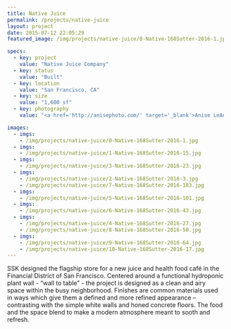 ```yaml
---
title: Native Juice
permalink: /projects/native-juice
layout: project
date: 2015-07-12 22:05:29
featured_image: /img/projects/native-juice/0-Native-168Sutter-2016-1.jpg

specs:
  - key: project
    value: "Native Juice Company"
  - key: status
    value: "Built"
  - key: location
    value: "San Francisco, CA"
  - key: size
    value: "1,600 sf"
  - key: photography
    value: "<a href='http://anisephoto.com/' target='_blank'>Anise LeAnn Photography</a>"

images:
  - imgs: 
    - /img/projects/native-juice/0-Native-168Sutter-2016-1.jpg
  - imgs: 
    - /img/projects/native-juice/1-Native-168Sutter-2016-15.jpg
  - imgs: 
    - /img/projects/native-juice/3-Native-168Sutter-2016-23.jpg
  - imgs: 
    - /img/projects/native-juice/2-Native-168Sutter-2016-3.jpg
    - /img/projects/native-juice/7-Native-168Sutter-2016-183.jpg
  - imgs: 
    - /img/projects/native-juice/5-Native-168Sutter-2016-101.jpg
  - imgs: 
    - /img/projects/native-juice/6-Native-168Sutter-2016-43.jpg
  - imgs: 
    - /img/projects/native-juice/4-Native-168Sutter-2016-27.jpg
    - /img/projects/native-juice/8-Native-168Sutter-2016-50.jpg
  - imgs: 
    - /img/projects/native-juice/9-Native-168Sutter-2016-64.jpg
    - /img/projects/native-juice/10-Native-168Sutter-2016-17.jpg
---
```


SSK designed the flagship store for a new juice and health food café in the Financial District of San Francisco. Centered around a functional hydroponic plant wall - “wall to table” - the project is designed as a clean and airy space within the busy neighborhood. Finishes are common materials used in ways which give them a defined and more refined appearance – contrasting with the simple white walls and honed concrete floors. The food and the space blend to make a modern atmosphere meant to sooth and refresh.

